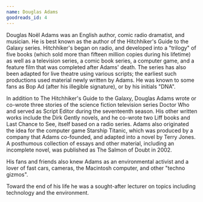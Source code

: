 ```yaml
---
name: Douglas Adams
goodreads_id: 4
---
```


Douglas Noël Adams was an English author, comic radio dramatist, and musician. He is best known as the author of the Hitchhiker's Guide to the Galaxy series. Hitchhiker's began on radio, and developed into a "trilogy" of five books (which sold more than fifteen million copies during his lifetime) as well as a television series, a comic book series, a computer game, and a feature film that was completed after Adams' death. The series has also been adapted for live theatre using various scripts; the earliest such productions used material newly written by Adams. He was known to some fans as Bop Ad (after his illegible signature), or by his initials "DNA".

In addition to The Hitchhiker's Guide to the Galaxy, Douglas Adams wrote or co-wrote three stories of the science fiction television series Doctor Who and served as Script Editor during the seventeenth season. His other written works include the Dirk Gently novels, and he co-wrote two Liff books and Last Chance to See, itself based on a radio series. Adams also originated the idea for the computer game Starship Titanic, which was produced by a company that Adams co-founded, and adapted into a novel by Terry Jones. A posthumous collection of essays and other material, including an incomplete novel, was published as The Salmon of Doubt in 2002.

His fans and friends also knew Adams as an environmental activist and a lover of fast cars, cameras, the Macintosh computer, and other "techno gizmos".

Toward the end of his life he was a sought-after lecturer on topics including technology and the environment.
